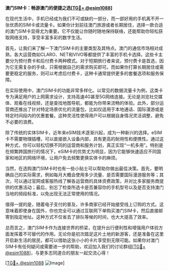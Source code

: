 **澳门SIM卡：畅游澳门的便捷之选[[TG💪+ @esim1088](https://t.me/s/esim1088)]**

在现代生活中，手机已经成为我们不可或缺的一部分，而一部好用的手机离不开一张优质的SIM卡或流量卡。如果你计划前往澳门旅游或者长期居住，选择一款合适的澳门SIM卡显得尤为重要。它不仅能让你随时随地保持联络，还能帮助你轻松获取网络支持，享受丰富多彩的数字生活。

首先，让我们来了解一下澳门SIM卡的主要类型及其特点。澳门的通信市场相对成熟，各大运营商如CLARO、NET和VIVO等都提供了丰富的手机卡选择。这些卡主要分为预付费卡和后付费卡两种模式。对于短期旅行者来说，预付费卡是首选，因为它无需复杂的手续，只需根据自己的需求购买即可。而如果你打算长期居住或需要更稳定的服务，则可以考虑后付费卡，这种卡通常提供更多的套餐选项和服务保障。

在实际使用中，澳门SIM卡的功能非常多样化。以常见的数据流量卡为例，这类卡专为满足用户的上网需求设计，支持高速4G甚至5G网络连接。无论是浏览社交媒体、观看在线视频，还是查找地图导航，都能为你带来流畅的体验。此外，部分运营商还推出了针对特定场景优化的流量包，比如仅适用于本地通话、国际漫游或是特定时间段内的优惠套餐。这种灵活性使得用户可以根据自身情况灵活调整，避免不必要的浪费。

除了传统的实体SIM卡，近年来eSIM技术逐渐兴起，成为一种新兴的选择。eSIM卡不需要物理插槽，可以直接嵌入设备内部，具有更高的耐用性和便携性。通过这种方式，你可以轻松切换不同的运营商和服务计划，真正实现“一机多用”。特别是在频繁跨国旅行的情况下，eSIM卡的优势尤为明显，因为它能够快速适应不同国家和地区的网络环境，让用户免去频繁更换实体卡的麻烦。

当然，在选购澳门SIM卡时也有一些小贴士可以帮助你做出最佳决策。首先，要明确自己的实际需求，例如每月大概会使用多少流量、是否需要国际漫游服务等；其次，可以通过官网或客服热线了解各运营商的具体资费政策，并对比多家服务商提供的优惠活动；最后，别忘了检查所选卡是否兼容你的手机型号以及是否支持澳门当地的频段标准，以免出现无法正常使用的情况。

值得一提的是，随着电子支付的普及，许多商家已经开始接受线上订购的方式。这意味着即使身在国外，你也完全可以通过互联网下单购买澳门SIM卡，然后直接邮寄到指定地址。这种方式不仅省去了排队等候的时间，也大大提高了效率。

总而言之，澳门SIM卡作为连接世界的桥梁，在提升出行便利性和增强用户体验方面发挥着不可替代的作用。无论你是初次踏足这片土地的新游客，还是准备在这里开启新生活的居民，都可以借助这张小小的卡片享受到无限可能。如果你对澳门SIM卡有任何疑问或需要进一步的帮助，欢迎加入我们的讨论群组[[TG💪+ @esim1088](https://t.me/s/esim1088)]，与更多志同道合的朋友一起交流心得！

[[TG💪+ @esim1088](https://t.me/s/esim1088) ![Image](https://i.postimg.cc/4NQfJmqS/Snipaste-2025-05-13-00-14-12.png)]